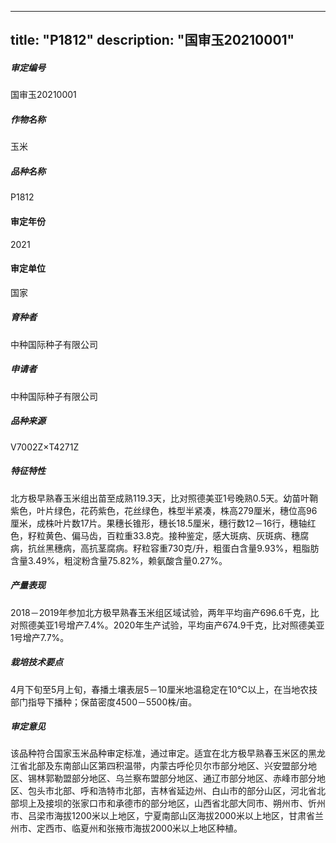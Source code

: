 
---
title: "P1812"
description: "国审玉20210001"
---
##### 审定编号 
国审玉20210001

##### 作物名称
玉米

##### 品种名称
P1812

#### 审定年份
2021	

#### 审定单位
国家

##### 育种者
中种国际种子有限公司

##### 申请者
中种国际种子有限公司

##### 品种来源
V7002Z×T4271Z

##### 特征特性
北方极早熟春玉米组出苗至成熟119.3天，比对照德美亚1号晚熟0.5天。幼苗叶鞘紫色，叶片绿色，花药紫色，花丝绿色，株型半紧凑，株高279厘米，穗位高96厘米，成株叶片数17片。果穗长锥形，穗长18.5厘米，穗行数12－16行，穗轴红色，籽粒黄色、偏马齿，百粒重33.8克。接种鉴定，感大斑病、灰斑病、穗腐病，抗丝黑穗病，高抗茎腐病。籽粒容重730克/升，粗蛋白含量9.93%，粗脂肪含量3.49%，粗淀粉含量75.82%，赖氨酸含量0.27%。

##### 产量表现
2018－2019年参加北方极早熟春玉米组区域试验，两年平均亩产696.6千克，比对照德美亚1号增产7.4%。2020年生产试验，平均亩产674.9千克，比对照德美亚1号增产7.7%。

##### 栽培技术要点
 4月下旬至5月上旬，春播土壤表层5－10厘米地温稳定在10℃以上，在当地农技部门指导下播种；保苗密度4500－5500株/亩。

##### 审定意见
该品种符合国家玉米品种审定标准，通过审定。适宜在北方极早熟春玉米区的黑龙江省北部及东南部山区第四积温带，内蒙古呼伦贝尔市部分地区、兴安盟部分地区、锡林郭勒盟部分地区、乌兰察布盟部分地区、通辽市部分地区、赤峰市部分地区、包头市北部、呼和浩特市北部，吉林省延边州、白山市的部分山区，河北省北部坝上及接坝的张家口市和承德市的部分地区，山西省北部大同市、朔州市、忻州市、吕梁市海拔1200米以上地区，宁夏南部山区海拔2000米以上地区，甘肃省兰州市、定西市、临夏州和张掖市海拔2000米以上地区种植。


